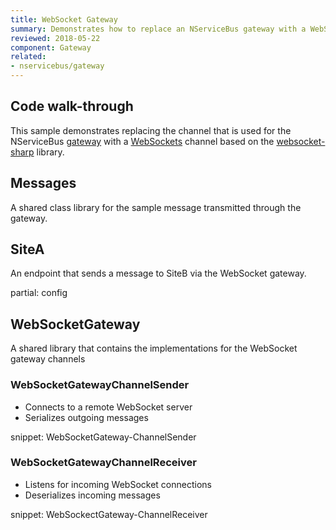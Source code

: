 ```yaml
---
title: WebSocket Gateway
summary: Demonstrates how to replace an NServiceBus gateway with a WebSockets channel
reviewed: 2018-05-22
component: Gateway
related:
- nservicebus/gateway
---
```



## Code walk-through

This sample demonstrates replacing the channel that is used for the NServiceBus [gateway](https://docs.particular.net/nservicebus/gateway/) with a [WebSockets](https://tools.ietf.org/html/rfc6455) channel based on the [websocket-sharp](http://sta.github.io/websocket-sharp/) library.


## Messages

A shared class library for the sample message transmitted through the gateway.


## SiteA

An endpoint that sends a message to SiteB via the WebSocket gateway.


partial: config


## WebSocketGateway

A shared library that contains the implementations for the WebSocket gateway channels


### WebSocketGatewayChannelSender

* Connects to a remote WebSocket server
* Serializes outgoing messages

snippet: WebSocketGateway-ChannelSender


### WebSocketGatewayChannelReceiver

* Listens for incoming WebSocket connections
* Deserializes incoming messages

snippet: WebSockectGateway-ChannelReceiver